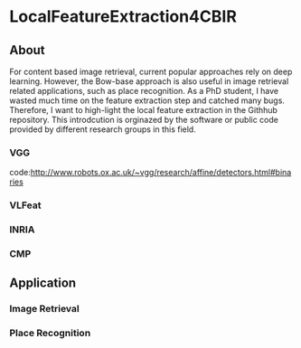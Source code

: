 # LocalFeatureExtraction4CBIR

## About
For content based image retrieval, current popular approaches rely on deep learning.
However, the Bow-base approach is also useful in image retrieval related applications, such as place recognition.
As a PhD student, I have wasted much time on the feature extraction step and catched many bugs.
Therefore, I want to high-light the local feature extraction in the Githhub repository.
This introdcution is orginazed by the software or public code provided by different research groups in this field. 

### VGG
code:http://www.robots.ox.ac.uk/~vgg/research/affine/detectors.html#binaries

### VLFeat

### INRIA

### CMP

## Application

### Image Retrieval

### Place Recognition


